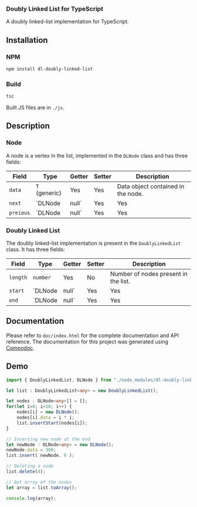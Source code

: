 ### Doubly Linked List for TypeScript

A doubly linked-list implementation for TypeScript.

## Installation

### NPM
```sh
npm install dl-doubly-linked-list
```

### Build
```sh
tsc
```
Built JS files are in `./js`.

## Description

### Node
A node is a vertex in the list, implemented in the `DLNode` class and has three fields:

|Field|Type|Getter|Setter|Description|
|-|-|-|-|-|
|`data`|`T` (generic)|Yes|Yes|Data object contained in the node.|
|`next`|`DLNode | null`|Yes|Yes|Reference to next node, `null` if its last node.|
|`preious`|`DLNode | null`|Yes|Yes|Reference to previous node. `null` if its first node.|

### Doubly Linked List
The doubly linked-list implementation is present in the `DoublyLinkedList` class. It has three fields:

|Field|Type|Getter|Setter|Description|
|-|-|-|-|-|
|`length`|`number`|Yes|No|Number of nodes present in the list.|
|`start`|`DLNode | null`|Yes|Yes|Reference to start node, `null` if list is empty.|
|`end`|`DLNode | null`|Yes|Yes|Reference to last node. `null` if list is empty.|

## Documentation
Please refer to `doc/index.html` for the complete documentation and API reference. The documentation for this project was generated using [Compodoc](https://compodoc.app/).

## Demo

```typescript
import { DoublyLinkedList, DLNode } from "./node_modules/dl-doubly-linked-list";

let list : DoublyLinkedList<any> = new DoublyLinkedList();

let nodes : DLNode<any>[] = [];
for(let i=0; i<10; i++) {
    nodes[i] = new DLNode(); 
    nodes[i].data = i * i;
    list.insertStart(nodes[i]);
}

// Inserting new node at the end
let newNode : DLNode<any> = new DLNode();
newNode.data = 300;
list.insert( newNode, 6 );

// Deleting a node
list.delete(4);

// Get array of the nodes
let array = list.toArray();

console.log(array);
```
